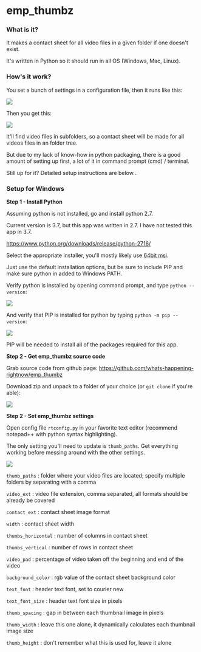 
# emp_thumbz
### What is it?
It makes a contact sheet for all video files in a given folder if one doesn't exist.

It's written in Python so it should run in all OS (Windows, Mac, Linux).

### How's it work?

You set a bunch of settings in a configuration file, then it runs like this:

![](https://i.imgur.com/xdwklzx.jpg)

Then you get this:

![](https://i.imgur.com/clzZE5D.jpg)

It'll find video files in subfolders, so a contact sheet will be made for all videos files in an folder tree.

But due to my lack of know-how in python packaging, there is a good amount of setting up first, a lot of it in command prompt (cmd) / terminal.

Still up for it?  Detailed setup instructions are below...

### Setup for Windows
**Step 1 - Install Python**

Assuming python is not installed, go and install python 2.7.

Current version is 3.7, but this app was written in 2.7.  I have not tested this app in 3.7.

https://www.python.org/downloads/release/python-2716/

Select the appropriate installer, you'll mostly likely use [64bit msi](https://www.python.org/ftp/python/2.7.16/python-2.7.16.amd64.msi).

Just use the default installation options, but be sure to include PIP and make sure python in added to Windows PATH.

Verify python is installed by opening command prompt, and type `python --version`: 

![](https://i.imgur.com/tgQH4vT.png)

And verify that PIP is installed for python by typing `python -m pip --version`:

![](https://i.imgur.com/17yxBcR.png)

PIP will be needed to install all of the packages required for this app.

**Step 2 - Get emp_thumbz source code**

Grab source code from github page: https://github.com/whats-happening-rightnow/emp_thumbz

Download zip and unpack to a folder of your choice (or `git clone` if you're able):

![](https://i.imgur.com/oLiIDQC.png)

**Step 2 - Set emp_thumbz settings**

Open config file `rtconfig.py` in your favorite text editor (recommend notepad++ with python syntax highlighting).

The only setting you'll need to update is `thumb_paths`.  Get everything working before messing around with the other settings.

![](https://i.imgur.com/Prnioyb.png)

`thumb_paths` : 
folder where your video files are located; specify multiple folders by separating with a comma

`video_ext` :
video file extension, comma separated, all formats should be already be covered

`contact_ext` :
contact sheet image format

`width` : 
contact sheet width

`thumbs_horizontal` : 
number of columns in contact sheet

`thumbs_vertical` : 
number of rows in contact sheet

`video_pad` :
percentage of video taken off the beginning and end of the video

`background_color` :
rgb value of the contact sheet background color

`text_font` :
header text font, set to courier new

`text_font_size` : 
header text font size in pixels

`thumb_spacing` :
gap in between each thumbnail image in pixels

`thumb_width` :
leave this one alone, it dynamically calculates each thumbnail image size

`thumb_height` :
don't remember what this is used for, leave it alone

